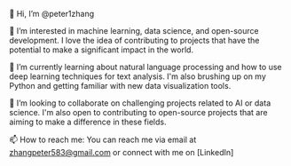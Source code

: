 👋 Hi, I’m @peter1zhang

👀 I’m interested in machine learning, data science, and open-source development. I love the idea of contributing to projects that have the potential to make a significant impact in the world.

🌱 I’m currently learning about natural language processing and how to use deep learning techniques for text analysis. I'm also brushing up on my Python and getting familiar with new data visualization tools.

💞️ I’m looking to collaborate on challenging projects related to AI or data science. I'm also open to contributing to open-source projects that are aiming to make a difference in these fields.

📫 How to reach me: You can reach me via email at zhangpeter583@gmail.com or connect with me on [LinkedIn]

<!---
peter1zhang/peter1zhang is a ✨ special ✨ repository because its `README.md` (this file) appears on your GitHub profile.
You can click the Preview link to take a look at your changes.
--->
